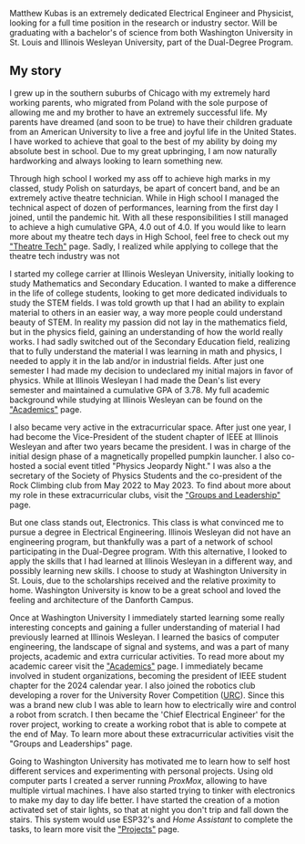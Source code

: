 

Matthew Kubas is an extremely dedicated Electrical Engineer and Physicist, looking for a full time position in the research or industry sector. Will be graduating with a bachelor's of science from both Washington University in St. Louis and Illinois Wesleyan University, part of the Dual-Degree Program.

## My story
I grew up in the southern suburbs of Chicago with my extremely hard working parents, who migrated from Poland with the sole purpose of allowing me and my brother to have an extremely successful life. My parents have dreamed (and soon to be true) to have their children graduate from an American University to live a free and joyful life in the United States. I have worked to achieve that goal to the best of my ability by doing my absolute best in school. Due to my great upbringing, I am now naturally hardworking and always looking to learn something new.

Through high school I worked my ass off to achieve high marks in my classed, study Polish on saturdays, be apart of concert band, and be an extremely active theatre technician. While in High school I managed the technical aspect of dozen of performances, learning from the first day I joined, until the pandemic hit. With all these responsibilities I still managed to achieve a high cumulative GPA, 4.0 out of 4.0. If you would like to learn more about my theatre tech days in High School, feel free to check out my ["Theatre Tech"](Activites.md) page. <!-- ADD LINK --> Sadly, I realized while applying to college that the theatre tech industry was not 

I started my college carrier at Illinois Wesleyan University, initially looking to study Mathematics and Secondary Education. I wanted to make a difference in the life of college students, looking to get more dedicated individuals to study the STEM fields. I was told growth up that I had an ability to explain material to others in an easier way, a way more people could understand beauty of STEM. In reality my passion did not lay in the mathematics field, but in the physics field, gaining an understanding of how the world really works. I had sadly switched out of the Secondary Education field, realizing that to fully understand the material I was learning in math and physics, I needed to apply it in the lab and/or in industrial fields. After just one semester I had made my decision to undeclared my initial majors in favor of physics. While at Illinois Wesleyan I had made the Dean's list every semester and maintained a cumulative GPA of 3.78. My full academic background while studying at Illinois Wesleyan can be found on the ["Academics"](Academic_Career.md) page. <!-- ADD LINK --> 

I also became very active in the extracurricular space. After just one year, I had become the Vice-President of the student chapter of IEEE at Illinois Wesleyan and after two years became the president. I was in charge of the initial design phase of a magnetically propelled pumpkin launcher. I also co-hosted a social event titled "Physics Jeopardy Night." I was also a the secretary of the Society of Physics Students and the co-president of the Rock Climbing club from May 2022 to May 2023. To find about more about my role in these extracurricular clubs, visit the ["Groups and Leadership"](Activites.md) page. <!-- ADD LINK --> 

But one class stands out, Electronics. This class is what convinced me to pursue a degree in Electrical Engineering. Illinois Wesleyan did not have an engineering program, but thankfully was a part of a network of school participating in the Dual-Degree program. With this alternative, I looked to apply the skills that I had learned at Illinois Wesleyan in a different way, and possibly learning new skills. I choose to study at Washington University in St. Louis, due to the scholarships received and the relative proximity to home. Washington University is know to be a great school and loved the feeling and architecture of the Danforth Campus.

Once at Washington University I immediately started learning some really interesting concepts and gaining a fuller understanding of material I had previously learned at Illinois Wesleyan. I learned the basics of computer engineering, the landscape of signal and systems, and was a part of many projects, academic and extra curricular activities. To read more about my academic career visit the ["Academics"](Academic_Career.md) page.<!-- ADD LINK -->  I immediately became involved in student organizations, becoming the president of IEEE student chapter for the 2024 calendar year. I also joined the robotics club developing a rover for the University Rover Competition ([URC](https://urc.marssociety.org/)). Since this was a brand new club I was able to learn how to electrically wire and control a robot from scratch. I then became the 'Chief Electrical Engineer' for the rover project, working to create a working robot that is able to compete at the end of May. To learn more about these extracurricular activities visit the "Groups and Leaderships" page.

Going to Washington University has motivated me to learn how to self host different services and experimenting with personal projects. Using old computer parts I created a server running _ProxMox_, allowing to have multiple virtual machines. I have also started trying to tinker with electronics to make my day to day life better. I have started the creation of a motion activated set of stair lights, so that at night you don't trip and fall down the stairs. This system would use ESP32's and _Home Assistant_ to complete the tasks, to learn more visit the ["Projects"](Projects.md) page.
